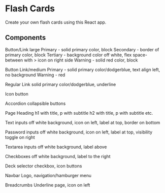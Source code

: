 # Flash Cards

Create your own flash cards using this React app.

## Components

Button/Link large
  Primary - solid primary color, block
  Secondary - border of primary color, block
  Tertiary - background color off white, flex space-between with > icon on right side
  Warning - solid red color, block


Button Link/medium
  Primary - solid primary color/dodgerblue, text align left, no background
  Warning - red

Regular Link
  solid primary color/dodgerblue, underline

Icon button

Accordion
  collapsible buttons

Page Heading
  h1 with title, p with subtitle
  h2 with title, p with subtitle
  etc.

Text inputs
  off white background, icon on left, label at top, border on bottom

Password inputs 
  off white background, icon on left, label at top, visibility toggle on right

Textarea inputs
  off white background, label above

Checkboxes 
  off white background, label to the right

Deck selector
  checkbox, icon buttons

Navbar
  Logo, navigation/hamburger menu

Breadcrumbs
  Underline page, icon on left